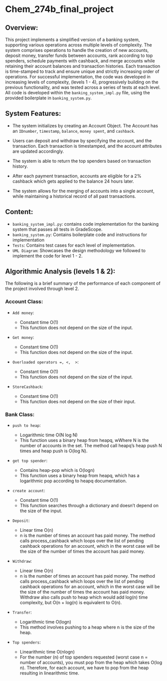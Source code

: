 # Chem_274b_final_project

## Overview:
This project implements a simplified version of a banking system, supporting various operations across multiple levels of complexity. The system comprises operations to handle the creation of new accounts, deposit money, transfer funds between accounts, rank according to top spenders, schedule payments with cashback, and merge accounts while retaining their account balances and transaction histories. Each transaction is time-stamped to track and ensure unique and strictly increasing order of operations. For successful implementation, the code was developed in increasing levels of complexity, (levels 1 - 4), progressively building on the previous functionality, and was tested across a series of tests at each level. All code is developed within the `banking_system_impl.py` file, using the provided boilerplate in `banking_system.py`.

## System Features:
- The system initializes by creating an Account Object. The Account has an `IDnumber`, `timestamp`, `balance`, `money spent`, and `cashback`.

- Users can deposit and withdraw by specifying the account, and the transaction. Each transaction is timestamped, and the account attributes are updated accordingly.

- The system is able to return the top spenders based on transaction history.

- After each payment transaction, accounts are eligible for a 2% cashback which gets applied to the balance 24 hours later.

- The system allows for the merging of accounts into a single account, while maintaining a historical record of all past transactions.

## Content:
- `banking_system_impl.py`: contains code implementation for the banking system that passes all tests in GradeScope.
- `banking_system.py`: Contains boilerplate code and instructions for implementation
- `Tests`: Contains test cases for each level of implementation.
- `UML Diagram`: Showcases the design methodology we followed to implement the code for level 1 - 2.

## Algorithmic Analysis (levels 1 & 2):

The following is a brief summary of the performance of each component of the project involved through level 2.
 
### Account Class:

- `Add money`:
	- Constant time O(1) 
	- This function does not depend on the size of the input.

- `Get money`:
	- Constant time O(1)
	- This function does not depend on the size of the input.

- `Overloaded operators =, <,  >`:
	- Constant time O(1)
	- This function does not depend on the size of the input.

- `StoreCashback`:
	- Constant time O(1)
	- This function does not depend on the size of their input.
		

### Bank Class:

- `push to heap`:
	- Logarithmic time O(N log N)
	- This function uses a binary heap from heapq, wWhere N is the number of accounts in the set. The method call heapq’s heap push N times and heap push is O(log N).
		
- `get top spender`:
	- Contains heap-pop which is O(logn)
	- This function uses a binary heap from heapq, which has a logarithmic pop according to heapq documentation.
	
- `create account`:
	- Constant time O(1)
	- This function searches through a dictionary and doesn’t depend on the size of the input.

- `Deposit`:
	- Linear time O(n) 
	- n is the number of times an account has paid money. The method calls process_cashback which loops over the list of pending cashback operations for an account, which in the worst case will be the size of the number of times the account has paid money.

- `Withdraw`:
	- Linear time O(n) 
	- n is the number of times an account has paid money. The method calls process_cashback which loops over the list of pending cashback operations for an account, which in the worst case will be the size of the number of times the account has paid money. Withdraw also calls push to heap which would add log(n) time complexity, but O(n + log(n) is equivalent to O(n).

- `Transfer`:
	- Logarithmic time O(logn)
	- This method involves pushing to a heap where n is the size of the heap.

- `Top spenders`:
	- Linearithmic time O(nlogn)
	- For the number (n) of top spenders requested (worst case n = number of accounts), you must pop from the heap which takes O(log n). Therefore, for each account, we have to pop from the heap resulting in linearithmic time.
